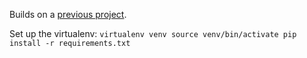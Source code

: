 Builds on a [previous project](https://github.com/Datamine/Television).

Set up the virtualenv:
`virtualenv venv
source venv/bin/activate
pip install -r requirements.txt`
